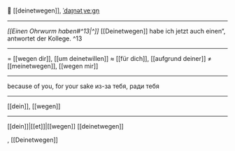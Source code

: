 🙋 [[deinetwegen]], [ˈdaɪ̯nətˌveːɡn̩](https://youglish.com/pronounce/deinetwegen/german)

---
*[[Einen Ohrwurm haben#^13|^]]* [[Deinetwegen]] habe ich jetzt auch einen“, antwortet der Kollege. ^13

---
= [[wegen dir]], [[um deinetwillen]]
≈ [[für dich]], [[aufgrund deiner]]
≠ [[meinetwegen]], [[wegen mir]]

---
because of you, for your sake
из-за тебя, ради тебя

---
[[dein]], [[wegen]]

---
[[dein]]|[[et]]|[[wegen]]
[[deinetwegen]]

, [[Deinetwegen]]